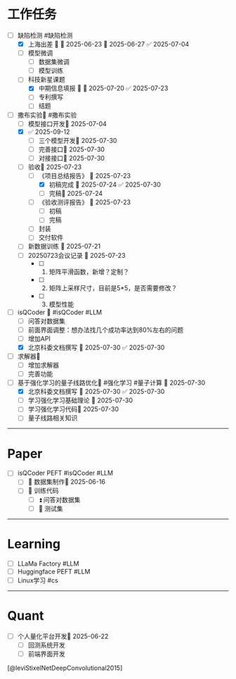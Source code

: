
# 工作任务
- [ ] 缺陷检测 #缺陷检测
	- [x] 上海出差 🔺 🛫 2025-06-23 📅 2025-06-27 ✅ 2025-07-04
	- [ ] 模型微调
		- [ ] 数据集微调
		- [ ] 模型训练
	- [ ] 科技新星课题
		- [x] 中期信息填报 🔺 📅 2025-07-20 ✅ 2025-07-23
		- [ ] 专利撰写
		- [ ] 结题
- [ ] 撒布实验🔺  #撒布实验 
	- [ ] 模型接口开发🛫 2025-07-04 
	- [x]  ✅ 2025-09-12
		- [ ] 三个模型开发🛫 2025-07-30 
		- [ ] 完善接口🛫 2025-07-30 
		- [ ] 对接接口🛫 2025-07-30 
	- [ ] 验收🛫 2025-07-23 
		- [ ] 《项目总结报告》 🛫 2025-07-23 
			- [x] 初稿完成 📅 2025-07-24 ✅ 2025-07-30
			- [ ] 完稿🛫 2025-07-24 
		- [ ] 《验收测评报告》 🛫 2025-07-23 
			- [ ] 初稿
			- [ ] 完稿
		- [ ] 封装
		- [ ] 交付软件
	- [ ] 新数据训练 🛫 2025-07-21 
	- [ ] 20250723会议记录 🛫 2025-07-23 
		- [ ] 1. 矩阵平滑函数，新增？定制？
		- [ ] 2. 矩阵上采样尺寸，目前是5*5，是否需要修改？
		- [ ] 3. 模型性能
- [ ] isQCoder 🔼  #isQCoder #LLM 
	- [ ] 问答对数据集
	- [ ] 前面界面调整：想办法找几个成功率达到80%左右的问题
	- [ ] 增加API
	- [x] 北京科委文档撰写 📅 2025-07-30 ✅ 2025-07-30
- [ ] 求解器🔼 
	- [ ] 增加求解器
	- [ ] 完善功能
- [ ] 基于强化学习的量子线路优化🔼 #强化学习 #量子计算  🛫 2025-07-30 
	- [x] 北京科委文档撰写 📅 2025-07-30 ✅ 2025-07-30
	- [ ] 学习强化学习基础理论 🛫 2025-07-30 
	- [ ] 学习强化学习代码🛫 2025-07-30 
	- [ ] 量子线路相关知识
---
# Paper

- [ ] isQCoder PEFT #isQCoder #LLM 
	- [ ] 🔼 数据集制作🛫 2025-06-16 
	- [ ] 🔼 训练代码
		- [ ] ⏫ 问答对数据集
		- [ ] 🔼 测试集
---
# Learning
- [ ] LLaMa Factory #LLM
- [ ] Huggingface PEFT #LLM
- [ ] Linux学习 #cs

---
# Quant
- [ ] 个人量化平台开发🛫 2025-06-22  
	- [ ] 回测系统开发
	- [ ] 前端界面开发

[@leviStixelNetDeepConvolutional2015]
